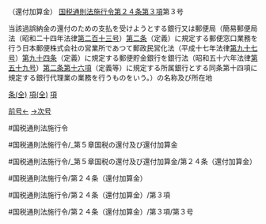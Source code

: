（還付加算金）
[国税通則法施行令第２４条第３項](国税通則法施行＿令＿第２４条第３項)第３号

当該過誤納金の還付のための支払を受けようとする銀行又は郵便局（簡易郵便局法（昭和二十四年法律[第二百十三号](国税通則法施行＿令＿第２４条第３項第２１３号)）[第二条](国税通則法施行＿令＿第２条第１項)（定義）に規定する郵便窓口業務を行う日本郵便株式会社の営業所であつて郵政民営化法（平成十七年法律[第九十七号](国税通則法施行＿令＿第２４条第３項第９７号)）[第九十四条](国税通則法施行＿令＿第９４条第１項)（定義）に規定する郵便貯金銀行を銀行法（昭和五十六年法律[第五十九号](国税通則法施行＿令＿第２４条第３項第５９号)）[第二条第十六項](国税通則法施行＿令＿第２条第１６項)（定義等）に規定する所属銀行とする同条第十四項に規定する銀行代理業の業務を行うものをいう。）の名称及び所在地

[条(全)](国税通則法施行＿令＿第２４条_.md)    [項(全)](国税通則法施行＿令＿第２４条第３項_.md)    [項](国税通則法施行＿令＿第２４条第３項.md)

[前号←](国税通則法施行＿令＿第２４条第３項第２号.md)    [→次号](国税通則法施行＿令＿第２４条第３項第４号.md)

#国税通則法施行令

#国税通則法施行令/_第５章国税の還付及び還付加算金

#国税通則法施行令/_第５章国税の還付及び還付加算金/第２４条（還付加算金）

#国税通則法施行令/第２４条（還付加算金）

#国税通則法施行令/第２４条（還付加算金）/第３項

#国税通則法施行令/第２４条（還付加算金）/第３項/第３号

